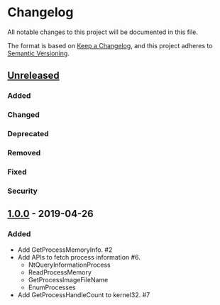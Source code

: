 # Changelog

All notable changes to this project will be documented in this file.

The format is based on [Keep a Changelog](https://keepachangelog.com/en/1.0.0/),
and this project adheres to [Semantic Versioning](https://semver.org/spec/v2.0.0.html).

## [Unreleased]

### Added

### Changed

### Deprecated

### Removed

### Fixed

### Security

## [1.0.0] - 2019-04-26

### Added

- Add GetProcessMemoryInfo. #2
- Add APIs to fetch process information #6.
  - NtQueryInformationProcess
  - ReadProcessMemory
  - GetProcessImageFileName
  - EnumProcesses
- Add GetProcessHandleCount to kernel32. #7

[unreleased]: https://github.com/elastic/go-windows/compare/v1.0.0...HEAD
[1.0.0]: https://github.com/elastic/go-windows/v1.0.0
